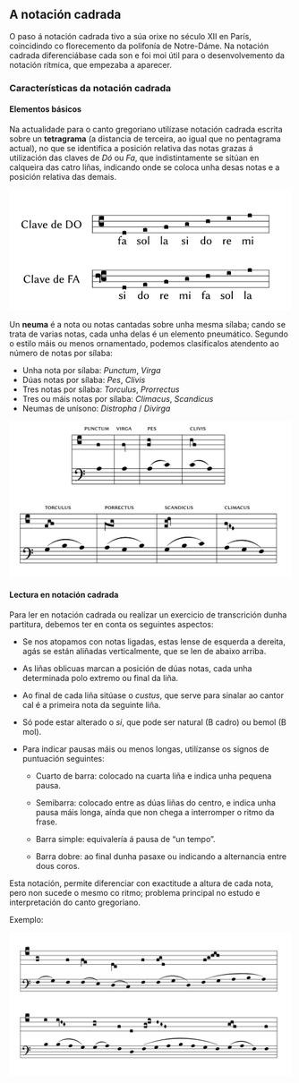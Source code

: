 ## A notación cadrada

O paso á notación cadrada tivo a súa orixe no século XII en París, coincidindo co florecemento da polifonía de Notre-Dáme. Na notación cadrada diferenciábase cada son e foi moi útil para o desenvolvemento da notación rítmica, que empezaba a aparecer.

### Características da notación cadrada

#### Elementos básicos

Na actualidade para o canto gregoriano utilízase notación cadrada escrita sobre un **tetragrama** (a distancia de terceira, ao igual que no pentagrama actual),  no que se identifica a posición relativa das notas grazas á utilización das claves de *Dó* ou *Fa*, que indistintamente se sitúan en calqueira das catro liñas, indicando onde se coloca unha desas notas e a posición relativa das demais. 

<img src="../figures/ud-03/notacion-cadrada-claves.png" alt="Claves empregadas na notación cadrada" style="zoom: 50%;" />

Un **neuma** é a nota ou notas cantadas sobre unha mesma sílaba; cando se trata de varias notas, cada unha delas é un elemento pneumático. Segundo o estilo máis ou menos ornamentado, podemos clasificalos atendento ao número de notas por sílaba: 

- Unha nota por sílaba: *Punctum*, *Virga*
- Dúas notas por sílaba: *Pes*, *Clivis*
- Tres notas por sílaba: *Torculus*, *Prorrectus*
- Tres ou máis notas por sílaba: *Climacus*, *Scandicus*
- Neumas de unísono: *Distropha* / *Divirga*



<img src="../figures/ud-03/notacion-cadrada-notas.png" alt="Denominación dos neumas" style="zoom:50%;" />



#### Lectura en notación cadrada

Para ler en notación cadrada ou realizar un exercicio de transcrición dunha partitura, debemos ter en conta os seguintes aspectos:

- Se nos atopamos con notas ligadas, estas lense de esquerda a dereita, agás se están aliñadas verticalmente, que se len de abaixo arriba. 

- As liñas oblicuas marcan a posición de dúas notas, cada unha determinada polo extremo ou final da
  liña.
- Ao final de cada liña sitúase o *custus*, que serve para sinalar ao cantor cal é a primeira nota da seguinte liña. 
- Só pode estar alterado o *si*, que pode ser natural (B cadro) ou bemol (B mol).

- Para indicar pausas máis ou menos longas, utilízanse os signos de puntuación seguintes:

  - Cuarto de barra: colocado na cuarta liña e indica unha pequena pausa.

  - Semibarra: colocado entre as dúas liñas do centro, e indica unha pausa máis longa, aínda que non
  chega a interromper o ritmo da frase.

  - Barra simple: equivalería á pausa de “un tempo”.

  - Barra dobre: ao final dunha pasaxe ou indicando a alternancia entre dous coros.

Esta notación, permite diferenciar con exactitude a altura de cada nota, pero non sucede o mesmo co ritmo; problema principal no estudo e interpretación do canto gregoriano.

Exemplo:

<img src="../figures/ud-03/notacion-cadrada-transcripcion.png" alt="Exemplos de transcripción" style="zoom:50%;" />

